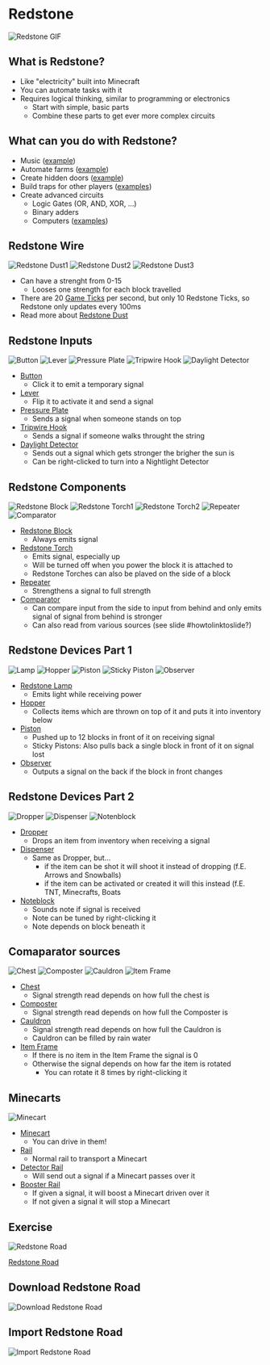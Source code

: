 # Redstone

![Redstone GIF](https://bugs.mojang.com/secure/attachment/290464/6528ea70a79a7eebedfe0e692965e813.gif) <!-- .element: class="hero-smaller"-->


## What is Redstone?

* Like <!-- .element: class="fragment" --> "electricity" built into Minecraft
* You <!-- .element: class="fragment" --> can automate tasks with it
* Requires <!-- .element: class="fragment" --> logical thinking, similar to programming or electronics
  * Start with simple, basic parts
  * Combine these parts to get ever more complex circuits


## What can you do with Redstone?

* Music <!-- .element: class="fragment" --> ([example](https://youtu.be/yf2TpwC1BXE))
* Automate <!-- .element: class="fragment" --> farms ([example](https://youtu.be/4c_n5hTnjLA))
* Create <!-- .element: class="fragment" --> hidden doors ([example](https://youtu.be/XOLuOmAkK8U))
* Build <!-- .element: class="fragment" --> traps for other players ([examples](https://youtu.be/CAl8okM3LCE))
* Create <!-- .element: class="fragment" --> advanced circuits
  * Logic Gates (OR, AND, XOR, ...)
  * Binary adders
  * Computers ([examples](https://youtu.be/-BP7DhHTU-I))


## Redstone Wire

![Redstone Dust1](images/0060-redstone-dust1.png) <!-- .element: class="main-img"-->
![Redstone Dust2](images/0060-redstone-dust2.png) <!-- .element: class="main-img"-->
![Redstone Dust3](images/0060-redstone-dust3.png) <!-- .element: class="main-img"-->

* Can <!-- .element: class="fragment" --> have a strenght from 0-15
  * Looses one strength for each block travelled
* There <!-- .element: class="fragment" --> are 20 [Game Ticks](https://minecraft.fandom.com/wiki/Tick) per second, but only 10 Redstone Ticks, so Redstone only updates every 100ms
* Read <!-- .element: class="fragment" --> more about [Redstone Dust](https://minecraft.fandom.com/wiki/Redstone_Dust)


## Redstone Inputs

![Button](images/0060-redstone-button.png)
![Lever](images/0060-redstone-lever.png)
![Pressure Plate](images/0060-redstone-pressureplate.png)
![Tripwire Hook](images/0060-redstone-tripwirehook.png) <!-- .element: class="wide-img"-->
![Daylight Detector](images/0060-redstone-daylightdetector.png)

* [Button](https://minecraft.fandom.com/wiki/Button)
  * Click it to emit a temporary signal
* [Lever](https://minecraft.fandom.com/wiki/Lever)
  * Flip it to activate it and send a signal
* [Pressure Plate](https://minecraft.fandom.com/wiki/Pressure_Plate)
  * Sends a signal when someone stands on top
* [Tripwire Hook](https://minecraft.fandom.com/wiki/Tripwire_Hook)
  * Sends a signal if someone walks throught the string
* [Daylight Detector](https://minecraft.fandom.com/wiki/Daylight_Detector)
  * Sends out a signal which gets stronger the brigher the sun is
  * Can be right-clicked to turn into a Nightlight Detector


## Redstone Components

![Redstone Block](images/0060-redstone-redstoneblock.png)
![Redstone Torch1](images/0060-redstone-redstonetorch1.png)
![Redstone Torch2](images/0060-redstone-redstonetorch2.png)
![Repeater](images/0060-redstone-repeater.png)
![Comparator](images/0060-redstone-comparator.png)

* [Redstone Block](https://minecraft.fandom.com/wiki/Block_of_Redstone)
  * Always emits signal
* [Redstone Torch](https://minecraft.fandom.com/wiki/Redstone_Torch)
  * Emits signal, especially up
  * Will be turned off when you power the block it is attached to
  * Redstone Torches can also be plaved on the side of a block
* [Repeater](https://minecraft.fandom.com/wiki/Redstone_Repeater)
  * Strengthens a signal to full strength
* [Comparator](https://minecraft.fandom.com/wiki/Redstone_Comparator)
  * Can compare input from the side to input from behind and only emits signal of signal from behind is stronger
  * Can also read from various sources (see slide #howtolinktoslide?)


## Redstone Devices Part 1

![Lamp](images/0060-redstone-redstonelamp.png)
![Hopper](images/0060-redstone-hopper.png)
![Piston](images/0060-redstone-piston.png)
![Sticky Piston](images/0060-redstone-stickypiston.png)
![Observer](images/0060-redstone-observer.png)

* [Redstone Lamp](https://minecraft.fandom.com/wiki/Redstone_Lamp)
  * Emits light while receiving power
* [Hopper](https://minecraft.fandom.com/wiki/Hopper)
  * Collects items which are thrown on top of it and puts it into inventory below
* [Piston](https://minecraft.fandom.com/wiki/Piston)
  * Pushed up to 12 blocks in front of it on receiving signal
  * Sticky Pistons: Also pulls back a single block in front of it on signal lost
* [Observer](https://minecraft.fandom.com/wiki/Observer)
  * Outputs a signal on the back if the block in front changes


## Redstone Devices Part 2

![Dropper](images/0060-redstone-dropper.png)
![Dispenser](images/0060-redstone-dispenser.png)
![Notenblock](images/0060-redstone-noteblock.png)

* [Dropper](https://minecraft.fandom.com/wiki/Dropper)
  * Drops an item from inventory when receiving a signal
* [Dispenser](https://minecraft.fandom.com/wiki/Dispenser)
  * Same as Dropper, but...
    * if the item can be shot it will shoot it instead of dropping (f.E. Arrows and Snowballs)
	* if the item can be activated or created it will this instead (f.E. TNT, Minecrafts, Boats
* [Noteblock](https://minecraft.fandom.com/wiki/Note_Block)
  * Sounds note if signal is received
  * Note can be tuned by right-clicking it
  * Note depends on block beneath it


## Comaparator sources

![Chest](images/0060-redstone-chest.png)
![Composter](images/0060-redstone-composter.png)
![Cauldron](images/0060-redstone-cauldron.png)
![Item Frame](images/0060-redstone-itemframe.png)

* [Chest](https://minecraft.fandom.com/wiki/Chest)
  * Signal strength read depends on how full the chest is
* [Composter](https://minecraft.fandom.com/wiki/Composter)
  * Signal strength read depends on how full the Composter is
* [Cauldron](https://minecraft.fandom.com/wiki/Cauldron)
  * Signal strength read depends on how full the Cauldron is
  * Cauldron can be filled by rain water
* [Item Frame](https://minecraft.fandom.com/wiki/Item_Frame)
  * If there is no item in the Item Frame the signal is 0
  * Otherwise the signal depends on how far the item is rotated
    * You can rotate it 8 times by right-clicking it


## Minecarts

![Minecart](images/0060-redstone-minecarts.png) <!-- .element: class="wide-img"-->

* [Minecart](https://minecraft.fandom.com/wiki/Minecart)
  * You can drive in them!
* [Rail](https://minecraft.fandom.com/wiki/Rail)
  * Normal rail to transport a Minecart
* [Detector Rail](https://minecraft.fandom.com/wiki/Detector_Rail)
  * Will send out a signal if a Minecart passes over it
* [Booster Rail](https://minecraft.fandom.com/wiki/Booster_Rail)
  * If given a signal, it will boost a Minecart driven over it
  * If not given a signal it will stop a Minecart


## Exercise

![Redstone Road](images/0060-redstone-road.png) <!-- .element: class="hero"-->

[Redstone Road](https://education.minecraft.net/de-de/lessons/redstone-road)


## Download Redstone Road

![Download Redstone Road](images/0060-redstone-road-download.png) <!-- .element: class="hero"-->


## Import Redstone Road

![Import Redstone Road](images/0060-redstone-road-import.png) <!-- .element: class="hero"-->


